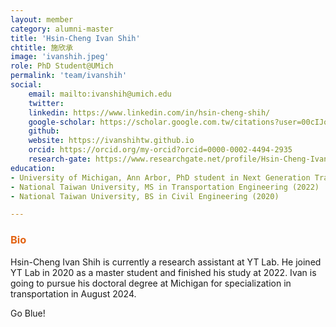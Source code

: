 ```yaml
---
layout: member
category: alumni-master
title: 'Hsin-Cheng Ivan Shih'
chtitle: 施欣承
image: 'ivanshih.jpeg'
role: PhD Student@UMich
permalink: 'team/ivanshih'
social:
    email: mailto:ivanshih@umich.edu
    twitter: 
    linkedin: https://www.linkedin.com/in/hsin-cheng-shih/
    google-scholar: https://scholar.google.com.tw/citations?user=00cIJo8AAAAJ&hl=zh-TW
    github:
    website: https://ivanshihtw.github.io
    orcid: https://orcid.org/my-orcid?orcid=0000-0002-4494-2935
    research-gate: https://www.researchgate.net/profile/Hsin-Cheng-Ivan-Shih
education:
- University of Michigan, Ann Arbor, PhD student in Next Generation Transportation Systems (2024-)
- National Taiwan University, MS in Transportation Engineering (2022)
- National Taiwan University, BS in Civil Engineering (2020)

---
```


<h3 style="color: #e36414;">Bio</h3>
Hsin-Cheng Ivan Shih is currently a research assistant at YT Lab. He joined YT Lab in 2020 as a master student and finished his study at 2022. Ivan is going to pursue his doctoral degree at Michigan for specialization in transportation in August 2024. 

Go Blue!
